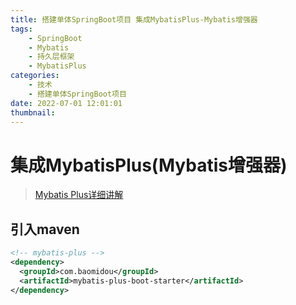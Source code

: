 ```yaml
---
title: 搭建单体SpringBoot项目 集成MybatisPlus-Mybatis增强器
tags:
    - SpringBoot
    - Mybatis
    - 持久层框架
    - MybatisPlus
categories:
    - 技术
    - 搭建单体SpringBoot项目
date: 2022-07-01 12:01:01
thumbnail:
---
```

# 集成MybatisPlus(Mybatis增强器)

> [Mybatis Plus详细讲解](/pages/989d11/)

## 引入maven

```xml
<!-- mybatis-plus -->
<dependency>
  <groupId>com.baomidou</groupId>
  <artifactId>mybatis-plus-boot-starter</artifactId>
</dependency>
```

